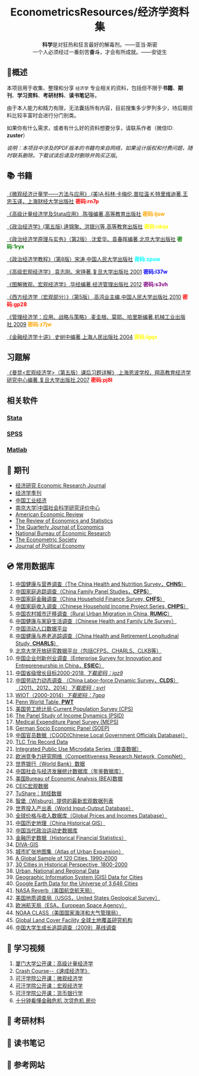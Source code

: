 <h1  align="center">EconometricsResources/经济学资料集</h1>
<p align="center">
	<b>科学</b>是对狂热和狂言最好的解毒剂。——亚当·斯密<br>
  一个人必须经过一番刻苦<b>奋斗</b>，才会有所成就。——安徒生
</p>

## :star2:概述

本项目用于收集、整理和分享 `经济学` 专业相关的资料，包括但不限于**书籍**、**期刊**、**学习资料**、**考研材料**、**读书笔记**等。

由于本人能力和精力有限，无法囊括所有内容，目前搜集多少罗列多少，待后期资料比较丰富时会进行分门别类。

如果你有什么需求，或者有什么好的资料想要分享，请联系作者（微信ID: **zuster**）

_说明：本项目中涉及的PDF版本的书籍均来自网络，如果设计版权和付费问题，随时联系删除。下载试读后请及时删除并购买正版_。

## :books: 书籍

[《微观经济计量学——方法与应用》,(美)A·科林·卡梅伦,普拉温·K·特里维迪著,王忠玉译，上海财经大学出版社](https://pan.baidu.com/s/1CzQyJmpciIGmyOTkYMFp8g)		<b style="color:red;">密码:rn7p</b>

[《高级计量经济学及Stata应用》,陈强编著,高等教育出版社](https://pan.baidu.com/s/1ZPMrdscmVGCFIg9bmp8b7w)		<b style="color:orange;">密码:ljsw</b> 

[《政治经济学》(第五版),逄锦聚、洪银兴等,高等教育出版社](https://pan.baidu.com/s/1SofCsrEz9S1Gr5AGBYKn-g)		<b style="color:yellow;">密码:nkqs</b>   

[《政治经济学原理与实务》（第2版）,沈爱华、袁春晖编著,北京大学出版社](https://pan.baidu.com/s/1JPNplrb20veyLtk4yDhR9g)		<b style="color:green;">密码:1ryx</b>  

[《政治经济学教程》（第8版）宋涛,中国人民大学出版社](https://pan.baidu.com/s/1INW5l86AP45YwfXW38QbTw)		<b style="color:cyan;">密码:zpuw</b>  

[《高级宏观经济学》,袁志刚、宋铮著,复旦大学出版社,2001](https://pan.baidu.com/s/1o-330_5zJbQ3cggEW1K42Q)		<b style="color:blue;">密码:l37w</b>  

[《图解微观、宏观经济学》,华经编著,经济管理出版社,2012](https://pan.baidu.com/s/1_nhuOxQYL-uHVxmPBO025Q)		<b style="color:purple;">密码:s3vh</b> 

[《西方经济学（宏观部分）》（第5版）,高鸿业主编,中国人民大学出版社,2010](https://pan.baidu.com/s/1VG1K1afQTH7pSBuv0uy7eA)		<b style="color:red;">密码:gp28</b>   

[《管理经济学：应用、战略与策略》,麦圭根、莫耶、哈里斯编著,机械工业出版社,2009](https://pan.baidu.com/s/11i0PtXL6-RTM3nFTmFJ1DQ)		<b style="color:orange;">密码:z7jw</b>   

[《金融经济学十讲》,史树中编著,上海人民出版社,2004](https://pan.baidu.com/s/1pC_eK56wnpCGxLTBEf4xGw)		<b style="color:yellow;">密码:lgqx</b>  



## 习题解
[《曼昆<宏观经济学>（第五版）课后习题详解》,上海恩波学校、翔高教育经济学研究中心编著,复旦大学出版社,2007](https://pan.baidu.com/s/1qmvg_99qzMN7uwaKu70_Xg)		<b style="color:red;">密码:pj8l</b>   

## 相关软件

### [Stata](Soft/Stata.md)

### [SPSS](Soft/Spss.md)

### [Matlab](Soft/Matlab.md)


## :newspaper: 期刊

- [经济研究 Economic Research Journal](http://www.cesgw.cn/cn/default.aspx)  
- [经济学季刊](https://www.nsd.pku.edu.cn/cbw/jjxjk/index.htm)  
- [中国工业经济](http://www.ciejournal.org/)
- [南京大学|中国社会科学研究评价中心](https://cssrac.nju.edu.cn/)
- [American Economic Review](https://www.aeaweb.org/journals/aer)
- [The Review of Economics and Statistics](https://www.mitpressjournals.org/loi/rest)  
- [The Quarterly Journal of Economics](https://academic.oup.com/qje)
- [National Bureau of Economic Research](https://www.nber.org/)
- [The Econometric Society](https://www.econometricsociety.org/)
- [Journal of Political Economy](https://www.journals.uchicago.edu/toc/jpe/current)

## :cd: 常用数据库

1. [中国健康与营养调查（The China Health and Nutrition Survey，**CHNS**）](https://www.cpc.unc.edu/projects/china/data)
2. [中国家庭追踪调查（China Family Panel Studies，**CFPS**）](https://opendata.pku.edu.cn/dataverse/CFPS)
3. [中国家庭金融调查（China Household Finance Survey, **CHFS**）](http://chfs.swufe.edu.cn/)
4. [中国家庭收入调查（Chinese Household Income Project Series, **CHIPS**）](http://www.icpsr.umich.edu/icpsrweb/ICPSR/series/00243) 
5. [中国农村城市迁移调查（Rural Urban Migration in China, **RUMiC**）](http://idsc.iza.org/?page=27&id=58) 
6. [中国健康与家庭生活调查（Chinese Health and Family Life Survey）]()
7. [中国流动人口数据平台](http://www.chinaldrk.org.cn)
8.  [中国健康与养老追踪调查（China Health and Retirement Longitudinal Study, **CHARLS**）](https://opendata.pku.edu.cn/dataverse/CHARLS)
9. [北京大学开放研究数据平台（包括CFPS、CHARLS、CLKB等）](https://opendata.pku.edu.cn/)
11.  [中国企业创新创业调查（Enterprise Survey for Innovation and Entrepreneurship in China，**ESIEC**）](https://opendata.pku.edu.cn/dataverse/esiec)
11. [中国省级增长目标2000-2018, *下载密码：jgz9*](https://pan.baidu.com/s/1QyOrNphbfgFLjFzqAmmf_Q)
12. [中国劳动力动态调查 （China Labor-force Dynamic Survey，**CLDS**）（2011、2012、2014）*下载密码：svrl*](https://pan.baidu.com/s/1QO8jxlXiBsleO3RcUN9Hjw)
13. [WIOT（2000-2014）*下载密码：7gpa*](https://pan.baidu.com/s/1bOT6sjRNEfxQbixZdUJO0A)
14. [Penn World Table, **PWT**](https://www.rug.nl/ggdc/productivity/pwt/)
15. [美国劳工统计局·Current Population Survey (CPS)](https://www.bls.gov/cps/)
16. [The Panel Study of Income Dynamics (PSID)](http://psidonline.isr.umich.edu/)
17. [Medical Expenditure Panel Survey (MEPS)](http://meps.ahrq.gov/mepsweb/about_meps/survey_back.jsp)
18. [German Socio Economic Panel (SOEP)](http://www.diw.de/en/diw_02.c.222857.en/documents.html)
19. [中国官员数据（CGOD(Chinese Local Government Officials Database)）](http://sijichun.pro/www.govofficial.com)
20. [TLC Trip Record Data](http://www.nyc.gov/html/tlc/html/about/trip_record_data.shtml)
21. [Integrated Public Use Microdata Series（普查数据）](https://international.ipums.org/international/l)
22. [欧洲竞争力研究网络（Competitiveness Research Network, CompNet）](http://www.comp-net.org/)
23. [世界银行（World Bank）数据](http://data.worldbank.org/)
24. [中国社会与经济发展统计数据库（年鉴数据库）](http://tongji.cnki.net/kns55/index.aspx)
25. [美国Bureau of Economic Analysis (BEA)数据](http://www.bea.gov/index.htm)
26. [CEIC宏观数据](https://www.ceicdata.com/zh-hans)
27. [TuShare：财经数据](http://tushare.org/index.html)
28. [智堡（Wisburg）提供的最新宏观数据列表](http://www.wisburg.com/data/)
29. [世界投入产出表（World Input-Output Database）](http://www.wiod.org/new_site/home.htm)
30. [全球价格与收入数据库（Global Prices and Incomes Database）](http://gpih.ucdavis.edu/Datafilelist.htm#)
31. [中国历史地理（China Historical GIS）](http://www.fas.harvard.edu/~chgis/)
32. [中国当代政治运动史数据库](http://ccrd.usc.cuhk.edu.hk/Default.aspx)
33. [金融历史数据（Historical Financial Statistics）](http://www.centerforfinancialstability.org/hfs.php)
34. [DIVA-GIS](http://www.diva-gis.org/data/)
35. [城市扩张地图集（Atlas of Urban Expansion）](http://www.lincolninst.edu/subcenters/atlas-urban-expansion/Default.aspx)
36. [A Global Sample of 120 Cities, 1990-2000](http://www.lincolninst.edu/subcenters/atlas-urban-expansion/global-sample-cities.aspx)
37. [30 Cities in Historical Perspective, 1800-2000](http://www.lincolninst.edu/subcenters/atlas-urban-expansion/historical-sample-cities.aspx)
38. [Urban, National and Regional Data](http://www.lincolninst.edu/subcenters/atlas-urban-expansion/urban-national-data-tables.aspx)
39. [Geographic Information System (GIS) Data for Cities](http://www.lincolninst.edu/subcenters/atlas-urban-expansion/gis-data.aspx)
40. [Google Earth Data for the Universe of 3,646 Cities](http://www.lincolninst.edu/subcenters/atlas-urban-expansion/google-earth-data.aspx)
41. [NASA Reverb（美国航空航天局）](http://reverb.echo.nasa.gov/reverb/)
42. [美国地质调查局（USGS，United States Geological Survey）](http://earthexplorer.usgs.gov/)
43. [欧洲航天局（ESA，European Space Agency）](https://scihub.copernicus.eu/dhus/#/home)
44. [NOAA CLASS（美国国家海洋和大气管理局）](http://www.class.ncdc.noaa.gov/saa/products/welcome;jsessionid=B3B84D7D221AF40B4FC13BBAEADB34C0)
45. [Global Land Cover Facility 全球土地覆盖研究机构](http://landcover.org/)
46. [中国大学生成长追踪调查（2009）基线调查 ](https://pan.baidu.com/s/1ClqSGs1Oik5UCTxFuQePLg)

## :movie_camera: 学习视频

1. [厦门大学公开课：高级计量经济学](http://open.163.com/newview/movie/courseintro?newurl=%2Fspecial%2Fcuvocw%2Fxiadagaojijiliangjingji.html)
2. [Crash Course--《速成经济学》](http://open.163.com/newview/movie/free?pid=MBGQ1VONR&mid=MBGQ259M4)
3. [可汗学院公开课：微观经济学](http://open.163.com/newview/movie/courseintro?newurl=%2Fspecial%2FKhan%2Fmicroeconomics.html)
4. [可汗学院公开课：宏观经济学](http://open.163.com/newview/movie/courseintro?newurl=%2Fspecial%2FKhan%2Fmacroeconomics.html)
5. [可汗学院公开课：货币银行学](http://open.163.com/newview/movie/courseintro?newurl=%2Fspecial%2FKhan%2Fbankingandmoney.html)
6. [十分钟看懂金融危机 次贷危机 房价](http://www.iqiyi.com/w_19rre7gwe9.html)  

## 📖 考研材料



## :notebook_with_decorative_cover: 读书笔记



## :link: 参考网站



